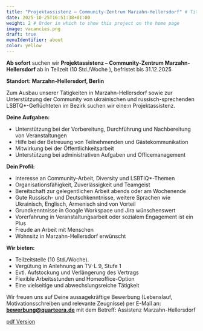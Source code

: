 ```yaml
---
title: "Projektassistenz – Community-Zentrum Marzahn-Hellersdorf" # Title of your project
date: 2025-10-25T16:51:38+01:00
weight: 2 # Order in which to show this project on the home page
image: vacancies.png
draft: true
menuIdentifier: about
color: yellow
---
```


**Ab sofort** suchen wir **Projektassistenz – Community-Zentrum Marzahn-Hellersdorf**  ab in Teilzeit (10 Std./Woche ), befristet bis 31.12.2025

**Standort: Marzahn-Hellersdorf, Berlin**

Zum Ausbau unserer Tätigkeiten in Marzahn-Hellersdorf sowie zur Unterstützung der Community von ukrainischen und russisch-sprechenden LSBTQ\*-Geflüchteten im Bezirk suchen wir eine:n Projektassistenz. 

**Deine Aufgaben:**

- Unterstützung bei der Vorbereitung, Durchführung und Nachbereitung von Veranstaltungen
- Hilfe bei der Betreuung von Teilnehmenden und Gästekommunikation
- Mitwirkung bei der Öffentlichkeitsarbeit
- Unterstützung bei administrativen Aufgaben und Officemanagement


**Dein Profil:**

- Interesse an Community-Arbeit, Diversity und LSBTIQ*-Themen
- Organisationsfähigkeit, Zuverlässigkeit und Teamgeist
- Bereitschaft zur gelegentlichen Arbeit abends oder am Wochenende
- Gute Russisch- und Deutschkenntnisse, weitere Sprachen wie Ukrainisch, Englisch, Armenisch sind von Vorteil
- Grundkenntnisse in Google Workspace und Jira wünschenswert
- Vorerfahrung in Veranstaltungsarbeit oder sozialem Engagement ist ein Plus
- Freude an Arbeit mit Menschen
- Wohnsitz in Marzahn-Hellersdorf erwünscht


**Wir bieten:**

- Teilzeitstelle (10 Std./Woche).
- Vergütung in Anlehnung an TV-L 9, Stufe 1
- Evtl. Aufstockung und Verlängerung des Vertrags
- Flexible Arbeitsstunden und Homeoffice-Option
- Eine vielseitige und abwechslungsreiche Tätigkeit


Wir freuen uns auf Deine aussagekräftige Bewerbung (Lebenslauf, Motivationsschreiben und relevante Zeugnisse) per E-Mail an: **bewerbung@quarteera.de**  mit dem Betreff: Assistenz Marzahn-Hellersdorf


[pdf Version](https://quarteera.de/files/stelle/Projektassistenz_Community-Zentrum_Marzahn-Hellersdorf.pdf)